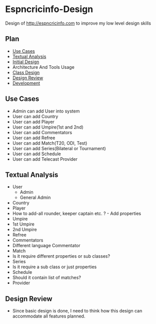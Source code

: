 # Espncricinfo-Design
Design of http://espncricinfo.com to improve my low level design skills

## Plan
- [Use Cases](#use-cases)
- [Textual Analysis](#textual-analysis)
- [Initial Design](#initial-design)
- Architecture And Tools Usage
- [Class Design](#class-design)
- [Design Review](#design-review)
- [Development](#development)

## Use Cases
- Admin can add User into system
- User can add Country
- User can add Player
- User can add Umpire(1st and 2nd)
- User can add Commentators
- User can add Refree
- User can add Match(T20, ODI, Test)
- User can add Series(Bilateral or Tournament)
- User can add Schedule
- User can add Telecast Provider

## Textual Analysis
- User
    - Admin
    - General Admin
- Country
- Player
 - How to add-all rounder, keeper captain etc. ? - Add properties
- Umpire
 - 1st Umpire
 - 2nd Umpire
- Refree
- Commentators
 - Different language Commentator
- Match
 - Is it require different properties or sub classes?
- Series
 - Is it require a sub class or just properties
- Schedule
 - Should it contain list of matches?
- Provider

## Design Review
- Since basic design is done, I need to think how this design can accommodate all features planned.